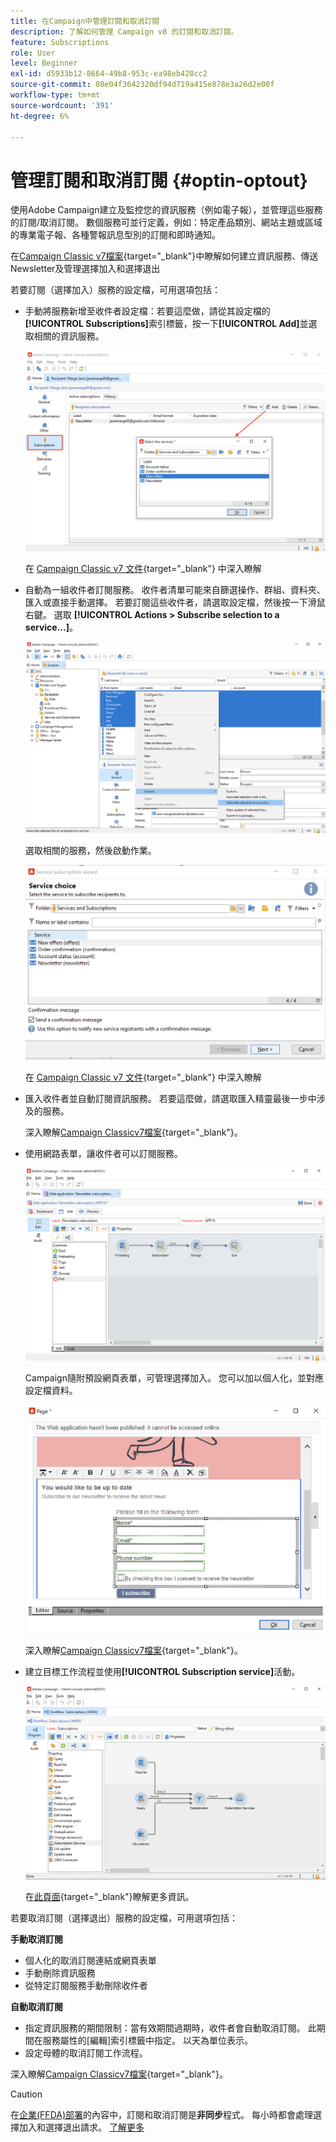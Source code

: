 ```yaml
---
title: 在Campaign中管理訂閱和取消訂閱
description: 了解如何管理 Campaign v8 的訂閱和取消訂閱。
feature: Subscriptions
role: User
level: Beginner
exl-id: d5933b12-8664-49b8-953c-ea98eb428cc2
source-git-commit: 08e04f3642320df94d719a415e878e3a26d2e00f
workflow-type: tm+mt
source-wordcount: '391'
ht-degree: 6%

---
```


# 管理訂閱和取消訂閱 {#optin-optout}

使用Adobe Campaign建立及監控您的資訊服務（例如電子報），並管理這些服務的訂閱/取消訂閱。 數個服務可並行定義，例如：特定產品類別、網站主題或區域的專業電子報、各種警報訊息型別的訂閱和即時通知。

在[Campaign Classic v7檔案](https://experienceleague.adobe.com/docs/campaign-classic/using/sending-messages/subscriptions-and-referrals/managing-subscriptions.html?lang=zh-Hant){target="_blank"}中瞭解如何建立資訊服務、傳送Newsletter及管理選擇加入和選擇退出

若要訂閱（選擇加入）服務的設定檔，可用選項包括：

* 手動將服務新增至收件者設定檔：若要這麼做，請從其設定檔的&#x200B;**[!UICONTROL Subscriptions]**&#x200B;索引標籤，按一下&#x200B;**[!UICONTROL Add]**&#x200B;並選取相關的資訊服務。

  ![](assets/subscribe-to-a-service.png)

  在 [Campaign Classic v7 文件](https://experienceleague.adobe.com/docs/campaign-classic/using/getting-started/profile-management/editing-a-profile.html?lang=zh-Hant#deliveries-tab){target="_blank"} 中深入瞭解

* 自動為一組收件者訂閱服務。 收件者清單可能來自篩選操作、群組、資料夾、匯入或直接手動選擇。 若要訂閱這些收件者，請選取設定檔，然後按一下滑鼠右鍵。 選取 **[!UICONTROL Actions > Subscribe selection to a service...]**。

  ![](assets/subscribe-selection.png)

  選取相關的服務，然後啟動作業。

  ![](assets/subscribe-confirm.png)

  在 [Campaign Classic v7 文件](https://experienceleague.adobe.com/docs/campaign-classic/using/getting-started/profile-management/editing-a-profile.html?lang=zh-Hant#deliveries-tab){target="_blank"} 中深入瞭解


* 匯入收件者並自動訂閱資訊服務。 若要這麼做，請選取匯入精靈最後一步中涉及的服務。

  深入瞭解[Campaign Classicv7檔案](https://experienceleague.adobe.com/docs/campaign-classic/using/getting-started/importing-and-exporting-data/generic-imports-exports/executing-import-jobs.html?lang=zh-Hant#step-5---additional-step-when-importing-recipients){target="_blank"}。

* 使用網路表單，讓收件者可以訂閱服務。

  ![](assets/opt-in-webapp.png)

  Campaign隨附預設網頁表單，可管理選擇加入。 您可以加以個人化，並對應設定檔資料。

  ![](assets/web-app.png)

  深入瞭解[Campaign Classicv7檔案](https://experienceleague.adobe.com/docs/campaign-classic/using/designing-content/web-forms/use-cases--web-forms.html?lang=zh-Hant#create-a-subscription--form-with-double-opt-in){target="_blank"}。


* 建立目標工作流程並使用&#x200B;**[!UICONTROL Subscription service]**&#x200B;活動。

  ![](assets/wf-subscription.png)

  在[此頁面](https://experienceleague.adobe.com/docs/campaign/automation/workflows/wf-activities/targeting-activities/subscription-services.html?lang=zh-Hant){target="_blank"}瞭解更多資訊。

若要取消訂閱（選擇退出）服務的設定檔，可用選項包括：

**手動取消訂閱**

* 個人化的取消訂閱連結或網頁表單
* 手動刪除資訊服務
* 從特定訂閱服務手動刪除收件者

**自動取消訂閱**

* 指定資訊服務的期間限制：當有效期間過期時，收件者會自動取消訂閱。 此期間在服務屬性的[編輯]索引標籤中指定。 以天為單位表示。
* 設定母體的取消訂閱工作流程。

深入瞭解[Campaign Classicv7檔案](https://experienceleague.adobe.com/docs/campaign-classic/using/sending-messages/subscriptions-and-referrals/managing-subscriptions.html?lang=zh-Hant#unsubscribing-a-recipient-from-a-service){target="_blank"}。


>[!CAUTION]
>
>在[企業(FFDA)部署](../architecture/enterprise-deployment.md)的內容中，訂閱和取消訂閱是&#x200B;**非同步**&#x200B;程式。 每小時都會處理選擇加入和選擇退出請求。 [了解更多](../architecture/new-apis.md#sub-apis)

<!--
You can also enable your delivery recipients to forward messages to a friend. To do this, insert the relevant links into your delivery. You may then track this sharing process as well as the number of visits to the concerned pages. 

For more on this capability, refer to [Campaign Classic v7 documentation](https://experienceleague.adobe.com/docs/campaign-classic/using/sending-messages/subscriptions-and-referrals/viral-and-social-marketing.html?lang=zh-Hant#viral-marketing--forward-to-a-friend){target="_blank"}
-->
